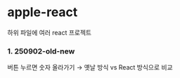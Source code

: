 # apple-react

하위 파일에 여러 react 프로젝트

### 1. 250902-old-new

버튼 누르면 숫자 올라가기 → 옛날 방식 vs React 방식으로 비교
